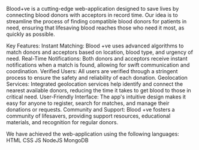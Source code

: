 Blood+ve is a cutting-edge web-application designed to save lives by connecting blood donors with acceptors in record time. 
Our idea is to streamline the process of finding compatible blood donors for patients in need, ensuring that lifesaving blood reaches those who need it most, as quickly as possible.

Key Features: 
Instant Matching: Blood +ve uses advanced algorithms to match donors and acceptors based on location, blood type, and urgency of need.
Real-Time Notifications: Both donors and acceptors receive instant notifications when a match is found, allowing for swift communication and coordination.
Verified Users: All users are verified through a stringent process to ensure the safety and reliability of each donation.
Geolocation Services: Integrated geolocation services help identify and connect the nearest available donors, reducing the time it takes to get blood to those in critical need.
User-Friendly Interface: The app's intuitive design makes it easy for anyone to register, search for matches, and manage their donations or requests.
Community and Support: Blood +ve fosters a community of lifesavers, providing support resources, educational materials, and recognition for regular donors.

We have achieved the web-application using the following languages: 
HTML
CSS
JS
NodeJS
MongoDB
